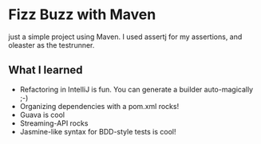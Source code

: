 # Fizz Buzz with Maven

just a simple project using Maven.
I used assertj for my assertions, and oleaster as the testrunner.

## What I learned

* Refactoring in IntelliJ is fun. You can generate a builder auto-magically ;-)
* Organizing dependencies with a pom.xml rocks!
* Guava is cool
* Streaming-API rocks
* Jasmine-like syntax for BDD-style tests is cool!